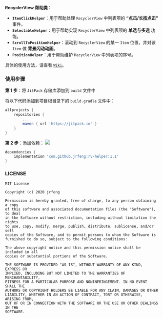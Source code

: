 **RecyclerView 帮助类：**

* **`ItemClickHelper`**：用于帮助处理 `RecyclerView` 中列表项的 **“点击/长按点击”** 事件。
* **`SelectableHelper`**：用于帮助实现 `RecyclerView` 中列表项的 **单选与多选** 功能。
* **`ScrollToPositionHelper`**：滚动到 `RecyclerView` 的某一 `Item` 位置，并对该 `Item` 做 **背景闪动动画**。
* **`PositionHelper`**：用于帮助维护 `RecyclerView` 中列表项的序号。

具体的使用方法，请查看 [`Wiki`](https://github.com/jrfeng/rv-helper/wiki)。

### 使用步骤

**第 1 步**：将 `JitPack` 存储库添加到 `build` 文件中

将以下代码添加到项目根目录下的 `build.gradle` 文件中：

```gradle
allprojects {
    repositories {
        ...
        maven { url 'https://jitpack.io' }
    }
}
```

**第 2 步**：添加依赖： [![](https://jitpack.io/v/jrfeng/rv-helper.svg)](https://jitpack.io/#jrfeng/rv-helper)

```gradle
dependencies {
    implementation 'com.github.jrfeng:rv-helper:1.1'
}
```

### LICENSE

```
MIT License

Copyright (c) 2020 jrfeng

Permission is hereby granted, free of charge, to any person obtaining a copy
of this software and associated documentation files (the "Software"), to deal
in the Software without restriction, including without limitation the rights
to use, copy, modify, merge, publish, distribute, sublicense, and/or sell
copies of the Software, and to permit persons to whom the Software is
furnished to do so, subject to the following conditions:

The above copyright notice and this permission notice shall be included in all
copies or substantial portions of the Software.

THE SOFTWARE IS PROVIDED "AS IS", WITHOUT WARRANTY OF ANY KIND, EXPRESS OR
IMPLIED, INCLUDING BUT NOT LIMITED TO THE WARRANTIES OF MERCHANTABILITY,
FITNESS FOR A PARTICULAR PURPOSE AND NONINFRINGEMENT. IN NO EVENT SHALL THE
AUTHORS OR COPYRIGHT HOLDERS BE LIABLE FOR ANY CLAIM, DAMAGES OR OTHER
LIABILITY, WHETHER IN AN ACTION OF CONTRACT, TORT OR OTHERWISE, ARISING FROM,
OUT OF OR IN CONNECTION WITH THE SOFTWARE OR THE USE OR OTHER DEALINGS IN THE
SOFTWARE.
```